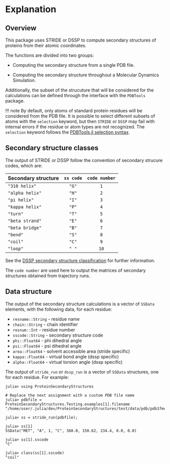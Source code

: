 # Explanation

## Overview

This package uses STRIDE or DSSP to compute secondary structures of proteins from their atomic coordinates.

The functions are divided into two groups: 

- Computing the secondary structure from a single PDB file.

- Computing the secondary structure throughout a Molecular Dynamics Simulation.

Additionally, the subset of the strucuture that will be considered for the calculations can be 
defined through the interface with the `PDBTools` package.

!!! note
    By default, only atoms of standard protein residues will be considered from the PDB file. It 
    is possible to select different subsets of atoms with the `selection` keyword, but then `STRIDE`
    or `DSSP` may fail with internal errors if the residue or atom types are not recognized. 
    The `selection` keyword follows the [PDBTools.jl selection syntax](https://m3g.github.io/PDBTools.jl/stable/selections/).

## Secondary structure classes

The output of STRIDE or DSSP follow the convention of secondary strucure codes, which are:

| Secondary structure | `ss code`    |`code number` |
|---------------------|:------------:|:------------:|
| `"310 helix"`       | `"G"`        | `1`          | 
| `"alpha helix"`     | `"H"`        | `2`          |
| `"pi helix"`        | `"I"`        | `3`          |
| `"kappa helix"`     | `"P"`        | `4`          |
| `"turn"`            | `"T"`        | `5`          |
| `"beta strand"`     | `"E"`        | `6`          |
| `"beta bridge"`     | `"B"`        | `7`          |
| `"bend"`            | `"S"`        | `8`          |
| `"coil"`            | `"C"`        | `9`          |
| `"loop"`            | `" "`        | `10`         |

See the [DSSP secondary structure classification](https://pdb-redo.eu/dssp/about) for further information.

The `code number` are used here to output the matrices of secondary structures obtained
from trajectory runs. 

## Data structure

The output of the secondary structure calculations is a vector of `SSData` elements, with the following data, for each residue:

* `resname::String` - residue name
* `chain::String` - chain identifier
* `resnum::Int` - residue number
* `sscode::String` - secondary structure code
* `phi::Float64` - phi dihedral angle
* `psi::Float64` - psi dihedral angle
* `area::Float64` - solvent accessible area (stride specific)
* `kappa::Float64` - virtual bond angle (dssp specific)
* `alpha::Float64` - virtual torsion angle (dssp specific)

The output of `stride_run` or `dssp_run` is a vector of `SSData` structures, one for each residue. For example: 

```julia-repl
julia> using ProteinSecondaryStructures

# Replace the next assignment with a custom PDB file name
julia> pdbfile = ProteinSecondaryStructures.Testing.examples[1].filename
"/home/user/.julia/dev/ProteinSecondaryStructures/test/data/pdb/pdb1fmc.pdb"

julia> ss = stride_run(pdbfile);

julia> ss[1]
SSData("MET", "A", 1, "C", 360.0, 150.62, 234.4, 0.0, 0.0)

julia> ss[1].sscode
"C"

julia> class(ss[1].sscode)
"coil"
```



